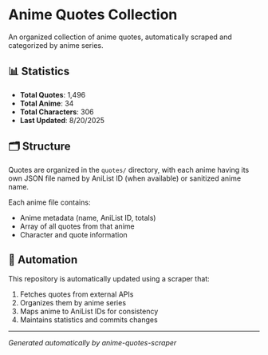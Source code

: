 # Anime Quotes Collection

An organized collection of anime quotes, automatically scraped and categorized by anime series.

## 📊 Statistics

- **Total Quotes**: 1,496
- **Total Anime**: 34
- **Total Characters**: 306
- **Last Updated**: 8/20/2025

## 🗂️ Structure

Quotes are organized in the `quotes/` directory, with each anime having its own JSON file named by AniList ID (when available) or sanitized anime name.

Each anime file contains:
- Anime metadata (name, AniList ID, totals)
- Array of all quotes from that anime
- Character and quote information

## 🤖 Automation

This repository is automatically updated using a scraper that:
1. Fetches quotes from external APIs
2. Organizes them by anime series
3. Maps anime to AniList IDs for consistency
4. Maintains statistics and commits changes

---
*Generated automatically by anime-quotes-scraper*
